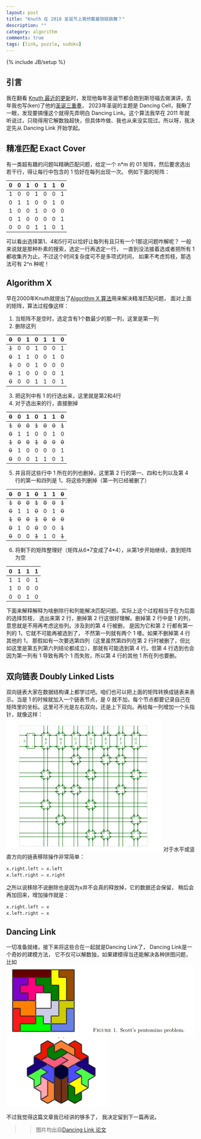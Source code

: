 ```yaml
---
layout: post
title: "Knuth 在 2018 圣诞节上竟然戴着锁链跳舞？"
description: ""
category: algorithm
comments: true
tags: [link, puzzle, sudoku]
---
```


{% include JB/setup %}


## 引言

我在翻看 [Knuth 最近的更新](https://www-cs-faculty.stanford.edu/~knuth/news.html)时，发现他每年圣诞节都会跑到斯坦福去做演讲，去年我也写(ken)了他的[圣诞三重奏](/2023/01/twintree.html)，
2023年圣诞的主题是 Dancing Cell，我瞅了一眼，发现要搞懂这个就得先弄明白 Dancing Link。这个算法我早在 2011 年就听说过，只晓得用它解数独超快，但具体咋做、我也从来没实现过。所以呀，我决定先从 Dancing Link 开始学起。<!--more-->

## 精准匹配 Exact Cover
有一类超有趣的问题叫精确匹配问题，给定一个 n*m 的 01 矩阵，然后要求选出若干行，得让每行中包含的 1 恰好在每列出现一次。
例如下面的矩阵：

|0|0|1|0|1|1|0|
|-|-|-|-|-|-|-|
|1|0|0|1|0|0|1|
|0|1|1|0|0|1|0|
|1|0|0|1|0|0|0|
|0|1|0|0|0|0|1|
|0|0|0|1|1|0|1|

可以看出选择第1、4和5行可以恰好让每列有且只有一个1那这问题咋解呢？
一般来说就是那种朴素的搜索，选定一行再选定一行，
一直到没法接着选或者把所有 1 都收集齐为止。不过这个时间复杂度可不是多项式时间，
如果不考虑剪枝，那选法可有 2^n 种呢！

## Algorithm X
早在2000年Knuth就提出了[Algorithm X 算法](https://arxiv.org/abs/cs/0011047)用来解决精准匹配问题，
面对上面的矩阵，算法过程像这样：

1. 当矩阵不是空时，选定含有1个数最少的那一列，这里是第一列
2. 删除这列

|~~0~~|0|1|0|1|1|0|
|-|-|-|-|-|-|-|
|~~1~~|0|0|1|0|0|1|
|~~0~~|1|1|0|0|1|0|
|~~1~~|0|0|1|0|0|0|
|~~0~~|1|0|0|0|0|1|
|~~0~~|0|0|1|1|0|1|
3. 把这列中有 1 的行选出来，这里就是第2和4行
2. 对于选出来的行，直接删掉

|~~0~~|0|1|0|1|1|0|
|-|-|-|-|-|-|-|
|~~1~~|~~0~~|~~0~~|~~1~~|~~0~~|~~0~~|~~1~~|
|~~0~~|1|1|0|0|1|0|
|~~1~~|~~0~~|~~0~~|~~1~~|~~0~~|~~0~~|~~0~~|
|~~0~~|1|0|0|0|0|1|
|~~0~~|0|0|1|1|0|1|
5. 并且将这些行中 1 所在的列也删掉，这里第 2 行的第一、四和七列以及第 4 行的第一和四列是 1，将这些列删掉（第一列已经被删了）

|~~0~~|  0  |  1  |~~0~~|  1  |  1  |~~0~~|
|-|-|-|-|-|-|-|
|~~1~~|~~0~~|~~0~~|~~1~~|~~0~~|~~0~~|~~1~~|
|~~0~~|  1  |  1  |~~0~~|  0  |  1  |~~0~~|
|~~1~~|~~0~~|~~0~~|~~1~~|~~0~~|~~0~~|~~0~~|
|~~0~~|  1  |  0  |~~0~~|  0  |  0  |~~1~~|
|~~0~~|  0  |  0  |~~1~~|  1  |  0  |~~1~~|
6. 将剩下的矩阵整理好（矩阵从6\*7变成了4\*4），从第1步开始继续，直到矩阵为空

|0|1|1|1|
|-|-|-|-|
|1|1|0|1|
|1|0|0|0|
|0|0|1|0|

下面来解释解释为啥删除行和列能解决匹配问题。实际上这个过程相当于在为后面的选择剪枝，
选出来第 2 行，删掉第 2 行这很好理解。删掉第 2 行中是 1 的列，
意思就是不用再考虑这些列。涉及到的第 4 行被删，
是因为它和第 2 行都有第一列的 1，它就不可能再被选到了，
不然第一列就有两个 1 喽。如果不删掉第 4 行其他的 1，
那假如有一次要选第四列（这里虽然第四列在第 2 行时被删了，但比如这里是第五列第六列结论都成立），那就有可能选到第 4 行。但第 4 行选到也会因为第一列有 1 导致有两个 1 而失败，所以第 4 行的其他 1 所在列也要删。

## 双向链表 Doubly Linked Lists
双向链表大家在数据结构课上都学过吧。咱们也可以把上面的矩阵转换成链表来表示。当是 1 的时候就加入一个链表节点，是 0 就不加，每个节点都要记录自己在矩阵里的坐标。这里可不光是左右双向，还是上下双向。再给每一列增加一个头指针，就像这样：
![double link](/images/doubly_link.png)
对于水平或竖直方向的链表移除操作非常简单：

```python
x.right.left = x.left
x.left.right = x.right
```

之所以说移除不说删除也是因为x并不会真的释放掉，它的数据还会保留，
稍后会再加回来，增加操作就是：

```python
x.right.left = x
x.left.right = x
```

## Dancing Link
一切准备就绪，接下来将这些合在一起就是Dancing Link了，
Dancing Link是一个奇妙的建模方法，
它不仅可以解数独，如果建模得当还能解决各种拼图问题，比如
![alt text](/images/pentomino.png)
![alt text](/images/heximonds.png)

不过我觉得这篇文章我已经讲的够多了，
我决定留到下一篇再说。

>> 图片均出自[Dancing Link 论文](https://arxiv.org/pdf/cs/0011047)
